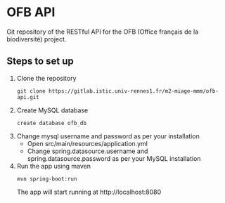 # OFB API
Git repository of the RESTful API for the OFB (Office français de la biodiversité) project.

## Steps to set up
1. Clone the repository
    ```
    git clone https://gitlab.istic.univ-rennes1.fr/m2-miage-mmm/ofb-api.git
    ```
2. Create MySQL database
    ```
   create database ofb_db
    ```
3. Change mysql username and password as per your installation
   - Open src/main/resources/application.yml
   - Change spring.datasource.username and spring.datasource.password as per your MySQL installation
4. Run the app using maven
    ```
   mvn spring-boot:run
    ```
   The app will start running at http://localhost:8080


    